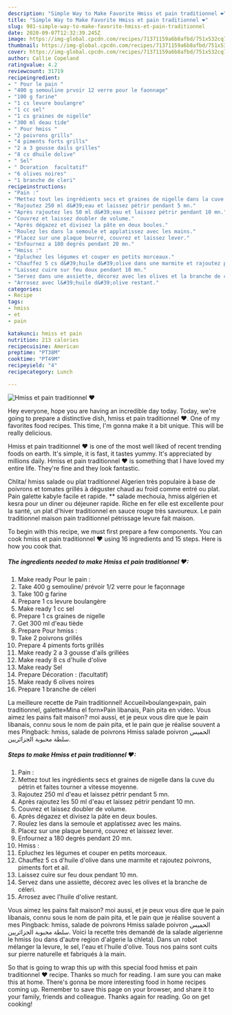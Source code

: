 ```yaml
---
description: "Simple Way to Make Favorite Hmiss et pain traditionnel ❤"
title: "Simple Way to Make Favorite Hmiss et pain traditionnel ❤"
slug: 981-simple-way-to-make-favorite-hmiss-et-pain-traditionnel
date: 2020-09-07T12:32:39.245Z
image: https://img-global.cpcdn.com/recipes/71371159a6b8afbd/751x532cq70/hmiss-et-pain-traditionnel-❤-photo-principale-de-la-recette.jpg
thumbnail: https://img-global.cpcdn.com/recipes/71371159a6b8afbd/751x532cq70/hmiss-et-pain-traditionnel-❤-photo-principale-de-la-recette.jpg
cover: https://img-global.cpcdn.com/recipes/71371159a6b8afbd/751x532cq70/hmiss-et-pain-traditionnel-❤-photo-principale-de-la-recette.jpg
author: Callie Copeland
ratingvalue: 4.2
reviewcount: 31719
recipeingredient:
- " Pour le pain "
- "400 g semouline prvoir 12 verre pour le faonnage"
- "100 g farine"
- "1 cs levure boulangre"
- "1 cc sel"
- "1 cs graines de nigelle"
- "300 ml deau tide"
- " Pour hmiss "
- "2 poivrons grills"
- "4 piments forts grills"
- "2 a 3 gousse dails grilles"
- "8 cs dhuile dolive"
- " Sel"
- " Dcoration  facultatif"
- "6 olives noires"
- "1 branche de cleri"
recipeinstructions:
- "Pain :"
- "Mettez tout les ingrédients secs et graines de nigelle dans la cuve du pétrin et faites tourner a vitesse moyenne."
- "Rajoutez 250 ml d&#39;eau et laissez pétrir pendant 5 mn."
- "Après rajoutez les 50 ml d&#39;eau et laissez pétrir pendant 10 mn."
- "Couvrez et laissez doubler de volume."
- "Après dégazez et divisez la pâte en deux boules."
- "Roulez les dans la semoule et applatissez avec les mains."
- "Placez sur une plaque beurré, couvrez et laissez lever."
- "Enfournez a 180 degrés pendant 20 mn."
- "Hmiss :"
- "Epluchez les légumes et couper en petits morceaux."
- "Chauffez 5 cs d&#39;huile d&#39;olive dans une marmite et rajoutez poivrons, piments fort et ail."
- "Laissez cuire sur feu doux pendant 10 mn."
- "Servez dans une assiette, décorez avec les olives et la branche de céleri."
- "Arrosez avec l&#39;huile d&#39;olive restant."
categories:
- Recipe
tags:
- hmiss
- et
- pain

katakunci: hmiss et pain 
nutrition: 213 calories
recipecuisine: American
preptime: "PT38M"
cooktime: "PT49M"
recipeyield: "4"
recipecategory: Lunch

---
```



![Hmiss et pain traditionnel ❤](https://img-global.cpcdn.com/recipes/71371159a6b8afbd/751x532cq70/hmiss-et-pain-traditionnel-❤-photo-principale-de-la-recette.jpg)

Hey everyone, hope you are having an incredible day today. Today, we're going to prepare a distinctive dish, hmiss et pain traditionnel ❤. One of my favorites food recipes. This time, I'm gonna make it a bit unique. This will be really delicious.

Hmiss et pain traditionnel ❤ is one of the most well liked of recent trending foods on earth. It's simple, it is fast, it tastes yummy. It's appreciated by millions daily. Hmiss et pain traditionnel ❤ is something that I have loved my entire life. They're fine and they look fantastic.

Chlita/ hmiss salade ou plat traditionnel Algerien très populaire à base de poivrons et tomates grillés à déguster chaud au froid comme entré ou plat. Pain galette kabyle facile et rapide. ** salade mechouia, hmiss algérien et kesra pour un diner ou déjeuner rapide. Riche en fer elle est excellente pour la santé, un plat d&#39;hiver traditionnel en sauce rouge très savoureux. Le pain traditionnel maison pain traditionnel pétrissage levure fait maison.


To begin with this recipe, we must first prepare a few components. You can cook hmiss et pain traditionnel ❤ using 16 ingredients and 15 steps. Here is how you cook that.

<!--inarticleads1-->

##### The ingredients needed to make Hmiss et pain traditionnel ❤:

1. Make ready  Pour le pain :
1. Take 400 g semouline/ prévoir 1/2 verre pour le façonnage
1. Take 100 g farine
1. Prepare 1 cs levure boulangère
1. Make ready 1 cc sel
1. Prepare 1 cs graines de nigelle
1. Get 300 ml d&#39;eau tiède
1. Prepare  Pour hmiss :
1. Take 2 poivrons grillés
1. Prepare 4 piments forts grillés
1. Make ready 2 a 3 gousse d&#39;ails grillées
1. Make ready 8 cs d&#39;huile d&#39;olive
1. Make ready  Sel
1. Prepare  Décoration : (facultatif)
1. Make ready 6 olives noires
1. Prepare 1 branche de céleri


La meilleure recette de Pain traditionnel! Accueil»boulange»pain, pain traditionnel, galette»Mina el forn»Pain libanais, Pain pita en video. Vous aimez les pains fait maison? moi aussi, et je peux vous dire que le pain libanais, connu sous le nom de pain pita, et le pain que je réalise souvent a mes Pingback: hmiss, salade de poivrons Hmiss salade poivron الحميس سلطة محبوبة الجزائريين. 

<!--inarticleads2-->

##### Steps to make Hmiss et pain traditionnel ❤:

1. Pain :
1. Mettez tout les ingrédients secs et graines de nigelle dans la cuve du pétrin et faites tourner a vitesse moyenne.
1. Rajoutez 250 ml d&#39;eau et laissez pétrir pendant 5 mn.
1. Après rajoutez les 50 ml d&#39;eau et laissez pétrir pendant 10 mn.
1. Couvrez et laissez doubler de volume.
1. Après dégazez et divisez la pâte en deux boules.
1. Roulez les dans la semoule et applatissez avec les mains.
1. Placez sur une plaque beurré, couvrez et laissez lever.
1. Enfournez a 180 degrés pendant 20 mn.
1. Hmiss :
1. Epluchez les légumes et couper en petits morceaux.
1. Chauffez 5 cs d&#39;huile d&#39;olive dans une marmite et rajoutez poivrons, piments fort et ail.
1. Laissez cuire sur feu doux pendant 10 mn.
1. Servez dans une assiette, décorez avec les olives et la branche de céleri.
1. Arrosez avec l&#39;huile d&#39;olive restant.


Vous aimez les pains fait maison? moi aussi, et je peux vous dire que le pain libanais, connu sous le nom de pain pita, et le pain que je réalise souvent a mes Pingback: hmiss, salade de poivrons Hmiss salade poivron الحميس سلطة محبوبة الجزائريين. Voici la recette très demandé de la salade algerienne le hmiss (ou dans d&#39;autre region d&#39;algerie la chleta). Dans un robot mélanger la levure, le sel, l&#39;eau et l&#39;huile d&#39;olive. Tous nos pains sont cuits sur pierre naturelle et fabriqués à la main. 

So that is going to wrap this up with this special food hmiss et pain traditionnel ❤ recipe. Thanks so much for reading. I am sure you can make this at home. There's gonna be more interesting food in home recipes coming up. Remember to save this page on your browser, and share it to your family, friends and colleague. Thanks again for reading. Go on get cooking!
